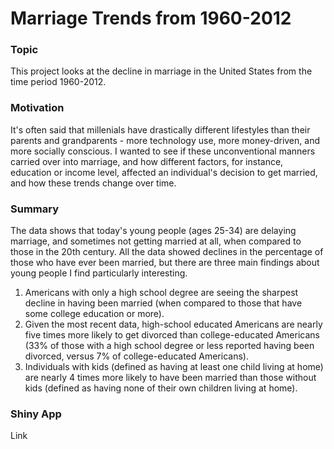 # Marriage Trends from 1960-2012

### Topic
This project looks at the decline in marriage in the United States from the time period 1960-2012.

### Motivation
It's often said that millenials have drastically different lifestyles than their parents and grandparents - more technology use, more money-driven, and more socially conscious. I wanted to see if these unconventional manners carried over into marriage, and how different factors, for instance, education or income level, affected an individual's decision to get married, and how these trends change over time.

### Summary
The data shows that today's young people (ages 25-34) are delaying marriage, and sometimes not getting married at all, when compared to those in the 20th century. All the data showed declines in the percentage of those who have ever been married, but there are three main findings about young people I find particularly interesting.
1. Americans with only a high school degree are seeing the sharpest decline in having been married (when compared to those that have some college education or more). 
2. Given the most recent data, high-school educated Americans are nearly five times more likely to get divorced than college-educated Americans (33% of those with a high school degree or less reported having been divorced, versus 7% of college-educated Americans).
3. Individuals with kids (defined as having at least one child living at home) are nearly 4 times more likely to have been married than those without kids (defined as having none of their own children living at home).

### Shiny App
Link
